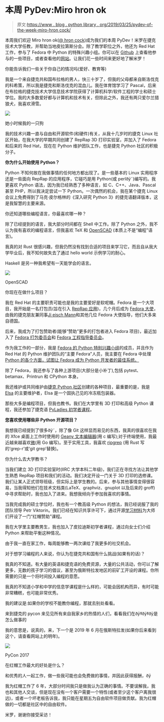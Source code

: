 # 本周 PyDev:Miro hron ok

> 原文:[https://www . blog . python library . org/2019/03/25/pydev-of-the-week-miro-hron cock/](https://www.blog.pythonlibrary.org/2019/03/25/pydev-of-the-week-miro-hroncok/)

本周我们欢迎 Miro hron ok([@ hron cock](https://twitter.com/hroncok))成为我们的本周 PyDev！米罗在捷克技术大学任教，并帮助当地皮拉第斯分会。除了教学职位之外，他还为 Red Hat 工作，参与了 Fedora 中 Python 的特殊兴趣小组。你可以在 [Github](https://github.com/hroncok) 上查看他参与的一些项目，或者查看他的[网站](https://hroncok.cz/)。让我们花一些时间来更好地了解米罗！

你能告诉我们一些关于你自己的情况吗(爱好、教育等)

我是一个来自捷克共和国布拉格的男人，快三十岁了，但我的父母都来自斯洛伐克的科希策，所以我是捷克和斯洛伐克的混血儿。我在体育馆学习了 Pascal，后来在布拉格的捷克技术大学信息技术学院获得了计算机科学/软件工程的学士和硕士学位。我的大多数爱好都与计算机和技术有关，但除此之外，我还有两只爱尔兰猎狼犬，我喜欢滑雪。

![](../Images/f46c6e32bc2d234653e2abfe8316404e.png)

她小时候我的一只狗

我的技术兴趣一直与自由和开源软件(和硬件)有关，从我十几岁时的捷克 Linux 社区开始，在我大学的早期共同创建了 RepRap 3D 打印实验室，并加入了 Fedora 和后来的 Red Hat，现在在 Python 维护团队工作，也是捷克 Python 社区的积极分子。

**你为什么开始使用 Python？**

Python 不知何故在我做事情的任何地方都出现了。是一些基本的 Linux 实用程序还是一些面向 RepRap 的应用程序，它碰巧是用 Python(或 perlðÿ˜)编写的。我更喜欢 Python 语法，因为我已经熟悉了多种语言，如 C、C++、Java、Pascal 甚至 PHP，所以我决定尝试一下 Python。一次偶然的机会，我在某个捷克 Linux 会议上免费得到了马克·皮尔格林的《深入研究 Python 3》的捷克语翻译版本，这是我智慧的主要来源。

你还知道哪些编程语言，你最喜欢哪一种？

除了已经提到的语言，我大部分时间都在 Shell 中工作。除了 Python 之外，我不认为我有喜欢的编程语言，但我喜欢 TeX 和 [OpenSCAD](http://www.openscad.org/) (本质上不是“编程”语言)。

我真的对 Rust 很感兴趣，但我仍然没有找到合适的项目来学习它，而且自从我大学毕业后，我不知何故失去了通过 hello world 示例学习的耐心。

Haskell 是另一种我希望有一天能学会的语言。

![](../Images/1c52e05576bb8c58462f13a14e8516bb.png)

OpenSCAD

你现在在做什么项目？

我在 Red Hat 的主要职责可能也是我的主要爱好是软呢帽。Fedora 是一个大项目，我开始是一名打包员(旨在引入 [RepRap 应用](https://fedoraproject.org/wiki/Features/3D_Printing))，几个月后成为 [Fedora 大使](https://fedoraproject.org/wiki/Ambassadors)，由我的捷克朋友兼同事[Ji eisch Mann](https://eischmann.wordpress.com/)和其他几位 Fedora 大使指导，他们大多来自德国。

后来，我成为了打包赞助者(能够“赞助”更多的打包者进入 Fedora 项目)，最近加入了 [Fedora 打包委员会](https://fedoraproject.org/wiki/Packaging_Committee)和 [Fedora 工程指导委员会](https://docs.fedoraproject.org/en-US/fesco/)。

作为我工作的一部分，我是 [Fedora 的 Python 特别兴趣小组](https://fedoraproject.org/wiki/SIGs/Python)的成员，并且作为 Red Hat 的 Python 维护团队的“主要 Fedora”人员，我主要在 Fedora 中处理 [Python 的各个方面，试图让 Fedora 成为 Python 开发者的最佳系统。](https://fedoralovespython.org/)

除了 Fedora，我还参与了各种上游项目(大部分是小补丁),包括 pytest、betamax、Printrun 和 CPython 本身。

我还维护或共同维护由[捷克 Python 社区](https://github.com/pyvec)创建的各种项目，最重要的是，我是 [Elsa](https://github.com/pyvec/elsa) 的主要维护者，Elsa 是一个固执己见的冷冻瓶包装器。

那些大多是编程项目，但我也教书。我们在大学里有 3D 打印和高级 Python 课程，我还参加了捷克语 [PyLadies 初学者课程](https://pyladies.cz/)。

**您喜欢使用哪些非 Python 开源项目？**

我想我已经提到了很多ðÿ˜，除了像 Git 这样显而易见的东西，我真的很喜欢在我的 Xfce 桌面上工作时使用的 [Geany 文本编辑器](http://geany.org/)(用 c 编写);对于终端使用，我最近越来越喜欢[微](https://micro-editor.github.io/)(用 Go 编写)。至于实用工具，我喜欢 [ripgrep](https://github.com/BurntSushi/ripgrep) (用 Rust 写的‘grep-r’或‘git grep’替换)。

你为什么去大学教书？

当我们建立 3D 打印实验室时(IIRC 大学本科二年级)，我们正在寻找方法让其他学生熟悉 RepRap 项目和我们的活动。我们决定开设一门关于 3D 打印的选修课。我们让某人正式领导班级，但实际上是学生教的。后来，参与其他事情变得很容易，当我得知他们在技术文档类(LaTeX、graphviz、gnuplot 以及后来的 groff)中寻求帮助时，我也加入了进来。我想我倾向于参加我喜欢的事情。

当我完成我的硕士学位时，我也有一个教高级 Python 的想法，我已经说服了我的团队领导 Petr Viktorin。我们已经在知识共享许可下，通过开源[学习材料](https://naucse.python.cz/)为大师们开设了一门“红帽赞助”课程。

我在大学里主要教男生，我也加入了皮拉迪斯初学者课程，通过向女士们介绍 Python 来帮助平衡这种情况。

由于我一直在家工作，每周能够教一两次课给了我更多的社交机会。

对于想学习编程的人来说，你认为在捷克共和国有什么挑战(如果有的话)？

我真的不知道。有大量的英语和捷克语的免费资源，大量的公共活动，你可以了解更多，无数的孩子学习的倡议，甚至为俄斯特拉发地区的前矿工开设的课程。你所需要的只是一个将时间投入编程的意愿。

我真的不知道小学和中学的信息学课程是什么样的，可能会因机构而异，有时可能非常糟糕，也可能非常优秀。

我的建议是:如果你的学校不能教你编程，那就去别处看看。

来到捷克的 pycon 来见见所有来自我家乡的热情的人们，看看我们在ðÿ‡ðÿ‡ðÿ是怎么做事的

我的意思是，说真的，来，下一个是 2019 年 6 月在俄斯特拉发(如果你后来看到这个，请查看网站上的明年)。

![](../Images/0f95d283a122f0afa7f38981c55ae389.png)

PyCon 2017

在红帽工作最大的好处是什么？

和优秀的人一起工作，做一些我可能也会免费做的事情，并因此获得报酬，ðÿ

我为红帽工作了 6 年，大部分时间我只是做我认为正确的事情。不要误解我，我也和其他人交谈，但是现在没有一个客户需要一个特性(或者至少这个客户离我很远)，或者一个坏老板告诉我，我只能在星期五为自由软件项目做贡献。我为红帽做的一切都是社区中的自由软件。

米罗，谢谢你接受采访！